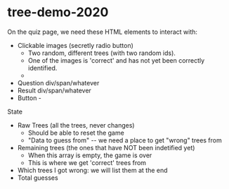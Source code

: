 # tree-demo-2020

On the quiz page, we need these HTML elements to interact with:
- Clickable images (secretly radio button)
    - Two random, different trees (with two random ids).
    - One of the images is 'correct' and has not yet been correctly identified.
    - 
- Question div/span/whatever
- Result div/span/whatever
- Button
        - 

State
- Raw Trees (all the trees, never changes)
    - Should be able to reset the game
    - "Data to guess from" -- we need a place to get "wrong" trees from
- Remaining trees (the ones that have NOT been indetified yet)
    - When this array is empty, the game is over
    - This is where we get 'correct' trees from
- Which trees I got wrong: we will list them at the end
- Total guesses